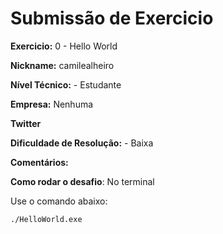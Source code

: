 # Submissão de Exercicio

**Exercicio:** 0 - Hello World

**Nickname:** camilealheiro

**Nível Técnico:** - Estudante

**Empresa:** Nenhuma

**Twitter**

**Dificuldade de Resolução:** - Baixa

**Comentários:** 

**Como rodar o desafio**: No terminal

Use o comando abaixo: 
```bash
./HelloWorld.exe
```